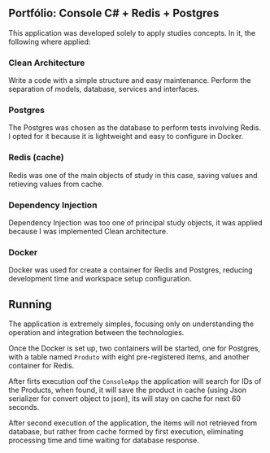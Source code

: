## Portfólio: Console C# + Redis + Postgres

This application was developed solely to apply studies concepts. In it, the following where applied:

### Clean Architecture

Write a code with a simple structure and easy maintenance. Perform the separation of models, database, services and interfaces.

### Postgres

The Postgres was chosen as the database to perform tests involving Redis. I opted for it because it is lightweight and easy to configure in Docker.

### Redis (cache)

Redis was one of the main objects of study in this case, saving values and retieving values from cache.

### Dependency Injection

Dependency Injection was too one of principal study objects, it was applied because I was implemented Clean architecture.

### Docker

Docker was used for create a container for Redis and Postgres, reducing development time and workspace setup configuration. 

## Running

The application is extremely simples, focusing only on understanding the operation and integration between the technologies.

Once the Docker is set up, two containers will be started, one for Postgres, with a table named `Produto` with eight pre-registered items, and another container for Redis.

After firts execution oof the `ConsoleApp` the application will search for IDs of the Products, when found, it will save the product in cache (using Json serializer for convert object to json), its will stay on cache for next 60 seconds.

After second execution of the application, the items will not retrieved from database, but rather from cache formed by first execution, eliminating processing time and time waiting for database response.